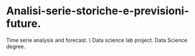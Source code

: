 # Analisi-serie-storiche-e-previsioni-future.
Time serie analysis and forecast. \ Data science lab project. Data Science degree.
